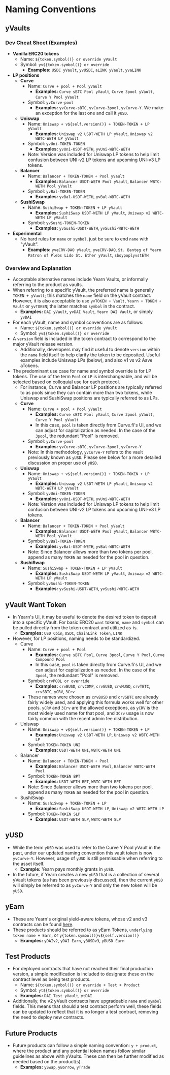 # Naming Conventions

## yVaults

### Dev Cheat Sheet (Examples)

- **Vanilla ERC20 tokens**
  - Name: `${token.symbol()} or override yVault`
  - Symbol: `yv${token.symbol()} or override`
    - **Examples:** `USDC yVault`, `yvUSDC`, `aLINK yVault`, `yvaLINK`
- **LP positions**
  - **Curve**
    - Name: `Curve + pool + Pool yVault`
      - **Examples:** `Curve sBTC Pool yVault`, `Curve 3pool yVault`, `Curve Y Pool yVault`
    - Symbol: `yvCurve-pool`
      - **Examples:** `yvCurve-sBTC`, `yvCurve-3pool`, `yvCurve-Y`. We make an exception for the last one and call it `yUSD`.
  - **Uniswap**
    - Name: `Uniswap + v${self.version()} + TOKEN-TOKEN + LP yVault`
      - **Examples:** `Uniswap v2 USDT-WETH LP yVault`, `Uniswap v2 WBTC-WETH LP yVault`
    - Symbol: `yvUni-TOKEN-TOKEN`
      - **Examples:** `yvUni-USDT-WETH`, `yvUni-WBTC-WETH`
    - Note: Version was included for Uniswap LP tokens to help limit confusion between UNI-v2 LP tokens and upcoming UNI-v3 LP tokens.
  - **Balancer**
    - Name: `Balancer + TOKEN-TOKEN + Pool yVault`
      - **Examples:** `Balancer USDT-WETH Pool yVault`, `Balancer WBTC-WETH Pool yVault`
    - Symbol: `yvBal-TOKEN-TOKEN`
      - **Examples:** `yvBal-USDT-WETH`, `yvBal-WBTC-WETH`
  - **SushiSwap**
    - Name: `SushiSwap + TOKEN-TOKEN + LP yVault`
      - **Examples:** `SushiSwap USDT-WETH LP yVault`, `Uniswap v2 WBTC-WETH LP yVault`
    - Symbol: `yvSushi-TOKEN-TOKEN`
      - **Examples:** `yvSushi-USDT-WETH`, `yvSushi-WBTC-WETH`
- **Experimental**
  - No hard rules for `name` or `symbol`, just be sure to end `name` with "yVault".
    - **Examples:** `yveCRV-DAO yVault`, `yveCRV-DAO`, `St. Banteg of Yearn Patron of Plebs Lido St. Ether yVault`, `sboypoplyvstETH`

### Overview and Explanation

- Acceptable alternative names include Yearn Vaults, or informally referring to the product as vaults.
- When referring to a specific yVault, the preferred name is generally `TOKEN + yVault`; this matches the `name` field on the yVault contract. However, it is also acceptable to use `yvTOKEN + Vault`, `Yearn + TOKEN + Vault` or `yvTOKEN`; the latter matches `symbol` in the contract.
  - **Examples:** `DAI yVault`, `yvDAI Vault`, `Yearn DAI Vault`, or simply `yvDAI`
- For each yVault, name and symbol conventions are as follows:
  - Name: `${token.symbol()} or override yVault`
  - Symbol: `yv${token.symbol()} or override`
- A `version` field is included in the token contract to correspond to the major yVault release version.
  - Additionally, developers may find it useful to denote `version` within the `name` field itself to help clarify the token to be deposited. Useful examples include Uniswap LPs (below), and also v1 vs v2 Aave aTokens.
- The predominant use case for name and symbol override is for LP tokens. The use of the term `Pool` or `LP` is interchangeable, and will be selected based on colloquial use for each protocol.
  - For instance, Curve and Balancer LP positions are typically referred to as pools since they can contain more than two tokens, while Uniswap and SushiSwap positions are typically referred to as LPs.
  - **Curve**
    - Name: `Curve + pool + Pool yVault`
      - **Examples:** `Curve sBTC Pool yVault`, `Curve 3pool yVault`, `Curve Y Pool yVault`
      - In this case, `pool` is taken directly from Curve.fi's UI, and we can adjust for capitalization as needed. In the case of the `3pool`, the redundant "Pool" is removed.
    - Symbol: `yvCurve-pool`
      - **Examples:** `yvCurve-sBTC`, `yvCurve-3pool`, `yvCurve-Y`
    - Note: In this methodology, `yvCurve-Y` refers to the vault previously known as `yUSD`. Please see below for a more detailed discussion on proper use of `yUSD`.
  - **Uniswap**
    - Name: `Uniswap + v${self.version()} + TOKEN-TOKEN + LP yVault`
      - **Examples:** `Uniswap v2 USDT-WETH LP yVault`, `Uniswap v2 WBTC-WETH LP yVault`
    - Symbol: `yvUni-TOKEN-TOKEN`
      - **Examples:** `yvUni-USDT-WETH`, `yvUni-WBTC-WETH`
    - Note: Version was included for Uniswap LP tokens to help limit confusion between UNI-v2 LP tokens and upcoming UNI-v3 LP tokens.
  - **Balancer**
    - Name: `Balancer + TOKEN-TOKEN + Pool yVault`
      - **Examples:** `Balancer USDT-WETH Pool yVault`, `Balancer WBTC-WETH Pool yVault`
    - Symbol: `yvBal-TOKEN-TOKEN`
      - **Examples:** `yvBal-USDT-WETH`, `yvBal-WBTC-WETH`
    - Note: Since Balancer allows more than two tokens per pool, append as many `TOKEN` as needed for the pool in question.
  - **SushiSwap**
    - Name: `SushiSwap + TOKEN-TOKEN + LP yVault`
      - **Examples:** `SushiSwap USDT-WETH LP yVault`, `Uniswap v2 WBTC-WETH LP yVault`
    - Symbol: `yvSushi-TOKEN-TOKEN`
      - **Examples:** `yvSushi-USDT-WETH`, `yvSushi-WBTC-WETH`

## yVault Want Token

- In Yearn's UI, it may be useful to denote the desired token to deposit into a specific yVault. For basic ERC20 `want` tokens, `name` and `symbol` can be pulled directly from the token contract and utilized as-is.
  - **Examples:** `USD Coin`, `USDC`, `ChainLink Token`, `LINK`
- However, for LP positions, naming needs to be standardized.
  - Curve
    - Name: `Curve + pool + Pool`
      - **Examples:** `Curve sBTC Pool`, `Curve 3pool`, `Curve Y Pool`, `Curve Compound Pool`
      - In this case, `pool` is taken directly from Curve.fi's UI, and we can adjust for capitalization as needed. In the case of the `3pool`, the redundant "Pool" is removed.
    - Symbol: `crvPOOL or override`
      - **Examples:** `crvBUSD`, `crvCOMP`, `crvGUSD`, `crvMUSD`, `crvTBTC`, `crvSBTC`, `yCRV`, `3Crv`
    - These names were chosen as `crvBUSD` and `crvSBTC` are already fairly widely used, and applying this formula works well for other pools. `yCRV` and `3Crv` are the allowed exceptions, as `yCRV` is the most widely used name for that pool, and `3Crv` usage is now fairly common with the recent admin fee distribution.
  - Uniswap
    - Name: `Uniswap + v${self.version()} + TOKEN-TOKEN + LP`
      - **Examples:** `Uniswap v2 USDT-WETH LP`, `Uniswap v2 WBTC-WETH LP`
    - Symbol: `TOKEN-TOKEN UNI`
      - **Examples:** `USDT-WETH UNI`, `WBTC-WETH UNI`
  - Balancer
    - Name: `Balancer + TOKEN-TOKEN + Pool`
      - **Examples:** `Balancer USDT-WETH Pool`, `Balancer WBTC-WETH Pool`
    - Symbol: `TOKEN-TOKEN BPT`
      - **Examples:** `USDT-WETH BPT`, `WBTC-WETH BPT`
    - Note: Since Balancer allows more than two tokens per pool, append as many `TOKEN` as needed for the pool in question.
  - SushiSwap
    - Name: `SushiSwap + TOKEN-TOKEN + LP`
      - **Examples:** `SushiSwap USDT-WETH LP`, `Uniswap v2 WBTC-WETH LP`
    - Symbol: `TOKEN-TOKEN SLP`
      - **Examples:** `USDT-WETH SLP`, `WBTC-WETH SLP`

## yUSD

- While the term `yUSD` was used to refer to the Curve Y Pool yVault in the past, under our updated naming convention this vault token is now `yvCurve-Y`. However, usage of `yUSD` is still permissable when referring to the asset itself.
  - **Example:** Yearn pays monthly grants in `yUSD`.
- In the future, if Yearn creates a new `yUSD` that is a collection of several yVault tokens (as has been previously discussed), then the current `yUSD` will simply be referred to as `yvCurve-Y` and only the new token will be `yUSD`.

## yEarn

- These are Yearn's original yield-aware tokens, whose v2 and v3 contracts can be found [here](https://docs.yearn.finance/developers/deployed-contracts-registry#v2-yield-tokens).
- These products should be referred to as yEarn Tokens, `underlying token name + Earn`, or `y{token.symbol()}v${self.version()}`
  - **Examples:** `yDAIv2`, `yDAI Earn`, `yBUSDv3`, `yBUSD Earn`

## Test Products

- For deployed contracts that have not reached their final production version, a simple modification is included to designate these on the contract level as being test products.
  - Name: `${token.symbol()} or override + Test + Product`
  - Symbol: `yt${token.symbol()} or override`
  - **Examples:** `DAI Test yVault`, `ytDAI`
- Additionally, the v2 yVault contracts have upgradeable `name` and `symbol` fields. This means that should a test contract perform well, these fields can be updated to reflect that it is no longer a test contract, removing the need to deploy new contracts.

## Future Products

- Future products can follow a simple naming convention: `y + product`, where the product and any potential token names follow similar guidelines as above with yVaults. These can then be further modified as needed based on the product\(s\).
  - **Examples:** `ySwap`, `yBorrow`, `yTrade`